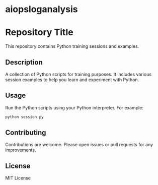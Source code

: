 # aiopsloganalysis
# Repository Title

This repository contains Python training sessions and examples.

## Description

A collection of Python scripts for training purposes. It includes various session examples to help you learn and experiment with Python.

## Usage

Run the Python scripts using your Python interpreter. For example:

```bash
python session.py
```

## Contributing

Contributions are welcome. Please open issues or pull requests for any improvements.

## License

MIT License
